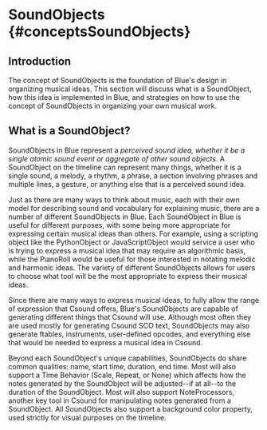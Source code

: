 SoundObjects {#conceptsSoundObjects}
============

Introduction
------------

The concept of SoundObjects is the foundation of Blue's design in
organizing musical ideas. This section will discuss what is a
SoundObject, how this idea is implemented in Blue, and strategies on how
to use the concept of SoundObjects in organizing your own musical work.

What is a SoundObject?
----------------------

SoundObjects in Blue represent a *perceived sound idea, whether it be a
single atomic sound event or aggregate of other sound objects*. A
SoundObject on the timeline can represent many things, whether it is a
single sound, a melody, a rhythm, a phrase, a section involving phrases
and multiple lines, a gesture, or anything else that is a perceived
sound idea.

Just as there are many ways to think about music, each with their own
model for describing sound and vocabulary for explaining music, there
are a number of different SoundObjects in Blue. Each SoundObject in Blue
is useful for different purposes, with some being more appropriate for
expressing certain musical ideas than others. For example, using a
scripting object like the PythonObject or JavaScriptObject would service
a user who is trying to express a musical idea that may require an
algorithmic basis, while the PianoRoll would be useful for those
interested in notating melodic and harmonic ideas. The variety of
different SoundObjects allows for users to choose what tool will be the
most appropriate to express their musical ideas.

Since there are many ways to express musical ideas, to fully allow the
range of expression that Csound offers, Blue's SoundObjects are capable
of generating different things that Csound will use. Although most often
they are used mostly for generating Csound SCO text, SoundObjects may
also generate ftables, instruments, user-defined opcodes, and everything
else that would be needed to express a musical idea in Csound.

Beyond each SoundObject's unique capabilities, SoundObjects do share
common qualities: name, start time, duration, end time. Most will also
support a Time Behavior (Scale, Repeat, or None) which affects how the
notes generated by the SoundObject will be adjusted\--if at all\--to the
duration of the SoundObject. Most will also support NoteProcessors,
another key tool in Csound for manipulating notes generated from a
SoundObject. All SoundObjects also support a background color property,
used strictly for visual purposes on the timeline.
